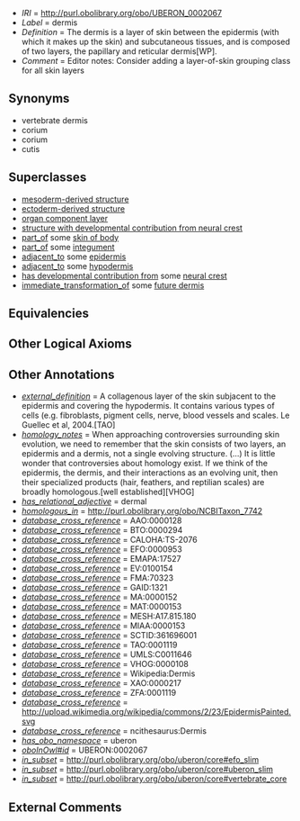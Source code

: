  * *IRI* = http://purl.obolibrary.org/obo/UBERON_0002067
 * *Label* = dermis
 * *Definition* = The dermis is a layer of skin between the epidermis (with which it makes up the skin) and subcutaneous tissues, and is composed of two layers, the papillary and reticular dermis[WP].
 * *Comment* = Editor notes: Consider adding a layer-of-skin grouping class for all skin layers

## Synonyms

 * vertebrate dermis
 * corium
 * corium
 * cutis

## Superclasses

 * [mesoderm-derived structure](../../UBERON/20/UBERON_0004120.md)
 * [ectoderm-derived structure](../../UBERON/21/UBERON_0004121.md)
 * [organ component layer](../../UBERON/23/UBERON_0004923.md)
 * [structure with developmental contribution from neural crest](../../UBERON/14/UBERON_0010314.md)
 * [part_of](../../BFO/50/BFO_0000050.md) some [skin of body](../../UBERON/97/UBERON_0002097.md)
 * [part_of](../../BFO/50/BFO_0000050.md) some [integument](../../UBERON/99/UBERON_0002199.md)
 * [adjacent_to](../../RO/20/RO_0002220.md) some [epidermis](../../UBERON/03/UBERON_0001003.md)
 * [adjacent_to](../../RO/20/RO_0002220.md) some [hypodermis](../../UBERON/72/UBERON_0002072.md)
 * [has developmental contribution from](../../RO/54/RO_0002254.md) some [neural crest](../../UBERON/42/UBERON_0002342.md)
 * [immediate_transformation_of](../../SIO/58/SIO_000658.md) some [future dermis](../../UBERON/83/UBERON_0010083.md)

## Equivalencies


## Other Logical Axioms


## Other Annotations

 * *[external_definition](../../UBPROP/01/UBPROP_0000001.md)* = A collagenous layer of the skin subjacent to the epidermis and covering the hypodermis. It contains various types of cells (e.g. fibroblasts, pigment cells, nerve, blood vessels and scales. Le Guellec et al, 2004.[TAO]
 * *[homology_notes](../../UBPROP/03/UBPROP_0000003.md)* = When approaching controversies surrounding skin evolution, we need to remember that the skin consists of two layers, an epidermis and a dermis, not a single evolving structure. (...) It is little wonder that controversies about homology exist. If we think of the epidermis, the dermis, and their interactions as an evolving unit, then their specialized products (hair, feathers, and reptilian scales) are broadly homologous.[well established][VHOG]
 * *[has_relational_adjective](../../UBPROP/07/UBPROP_0000007.md)* = dermal
 * *[homologous_in](../../core#homologous/in/core#homologous_in.md)* = http://purl.obolibrary.org/obo/NCBITaxon_7742
 * *[database_cross_reference](../../ef/oboInOwl#hasDbXref.md)* = AAO:0000128
 * *[database_cross_reference](../../ef/oboInOwl#hasDbXref.md)* = BTO:0000294
 * *[database_cross_reference](../../ef/oboInOwl#hasDbXref.md)* = CALOHA:TS-2076
 * *[database_cross_reference](../../ef/oboInOwl#hasDbXref.md)* = EFO:0000953
 * *[database_cross_reference](../../ef/oboInOwl#hasDbXref.md)* = EMAPA:17527
 * *[database_cross_reference](../../ef/oboInOwl#hasDbXref.md)* = EV:0100154
 * *[database_cross_reference](../../ef/oboInOwl#hasDbXref.md)* = FMA:70323
 * *[database_cross_reference](../../ef/oboInOwl#hasDbXref.md)* = GAID:1321
 * *[database_cross_reference](../../ef/oboInOwl#hasDbXref.md)* = MA:0000152
 * *[database_cross_reference](../../ef/oboInOwl#hasDbXref.md)* = MAT:0000153
 * *[database_cross_reference](../../ef/oboInOwl#hasDbXref.md)* = MESH:A17.815.180
 * *[database_cross_reference](../../ef/oboInOwl#hasDbXref.md)* = MIAA:0000153
 * *[database_cross_reference](../../ef/oboInOwl#hasDbXref.md)* = SCTID:361696001
 * *[database_cross_reference](../../ef/oboInOwl#hasDbXref.md)* = TAO:0001119
 * *[database_cross_reference](../../ef/oboInOwl#hasDbXref.md)* = UMLS:C0011646
 * *[database_cross_reference](../../ef/oboInOwl#hasDbXref.md)* = VHOG:0000108
 * *[database_cross_reference](../../ef/oboInOwl#hasDbXref.md)* = Wikipedia:Dermis
 * *[database_cross_reference](../../ef/oboInOwl#hasDbXref.md)* = XAO:0000217
 * *[database_cross_reference](../../ef/oboInOwl#hasDbXref.md)* = ZFA:0001119
 * *[database_cross_reference](../../ef/oboInOwl#hasDbXref.md)* = http://upload.wikimedia.org/wikipedia/commons/2/23/EpidermisPainted.svg
 * *[database_cross_reference](../../ef/oboInOwl#hasDbXref.md)* = ncithesaurus:Dermis
 * *[has_obo_namespace](../../ce/oboInOwl#hasOBONamespace.md)* = uberon
 * *[oboInOwl#id](../../id/oboInOwl#id.md)* = UBERON:0002067
 * *[in_subset](../../et/oboInOwl#inSubset.md)* = http://purl.obolibrary.org/obo/uberon/core#efo_slim
 * *[in_subset](../../et/oboInOwl#inSubset.md)* = http://purl.obolibrary.org/obo/uberon/core#uberon_slim
 * *[in_subset](../../et/oboInOwl#inSubset.md)* = http://purl.obolibrary.org/obo/uberon/core#vertebrate_core

## External Comments

